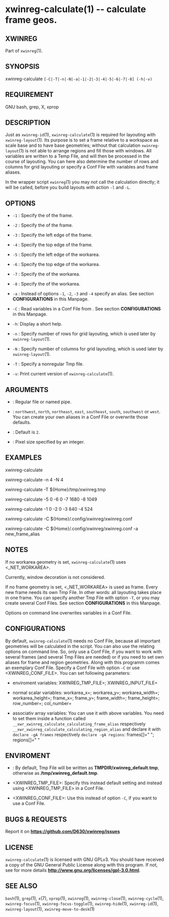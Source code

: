 xwinreg-calculate(1) -- calculate frame geos.
========================================

## XWINREG
Part of `xwinreg`(1).
## SYNOPSIS
xwinreg-calculate `[-C|-T|-n|-N|-a|-1|-2|-3|-4|-5|-6|-7|-8] (-h|-v)`
## REQUIREMENT
GNU bash, grep, X, xprop
## DESCRIPTION
Just as `xwinreg-id`(1), `xwinreg-calculate`(1) is required for layouting with `xwinreg-layout`(1). Its purpose is to set a frame relative to a workspace as scale base and to have base geometries; without that calculation `xwinreg-layout`(1) is not able to arrange regions and fill those with windows. All variables are written to a Temp File, and will then be processed in the course of layouting. You can here also determine the number of rows and columns for grid layouting or specify a Conf File with variables and frame aliases.

In the wrapper script `xwinreg`(1) you may not call the calculation directly; it will be called, before you build layouts with action `-l` and `-L`.
## OPTIONS
* `-1` <PX>:
 Specify the <WIDTH> of the frame.

* `-2` <PX>:
 Specify the <HEIGHT> of the frame.

* `-3` <PX>:
 Specify the left edge of the frame.

* `-4` <PX>:
 Specify the top edge of the frame.

* `-5` <PX>:
 Specify the left edge of the workarea.

* `-6` <PX>:
 Specify the top edge of the workarea.

* `-7` <PX>:
 Specify the <WIDTH> of the workarea.

* `-8` <PX>:
 Specify the <HEIGHT> of the workarea.

* `-a` <FRAMEALIAS>:
 Instead of options `-1`, `-2`, `-3` and `-4` specify an alias. See section **CONFIGURATIONS** in this Manpage.

* `-C` <FILE>:
 Read variables in a Conf File from <FILE>. See section **CONFIGURATIONS** in this Manpage.

* `-h`:
 Display a short help.

* `-n` <INT>:
 Specify number of rows for grid layouting, which is used later by `xwinreg-layout`(1).

* `-N` <INT>:
 Specify number of columns for grid layouting, which is used later by `xwinreg-layout`(1).

* `-T` <FILE>:
 Specify a nonregular Tmp file.

* `-v`:
 Print current version of `xwinreg-calculate`(1).

## ARGUMENTS
* <FILE>:
 Regular file or named pipe.

* <FRAMEALIAS>:
 `northwest`, `north`, `northeast`, `east`, `southeast`, `south`, `southwest` or `west`. You can create your own aliases in a Conf File or overwrite those defaults.

* <INT>:
 Default is `2`.

* <PX>:
 Pixel size specified by an integer.

## EXAMPLES
 xwinreg-calculate

 xwinreg-calculate -n 4 -N 4

 xwinreg-calculate -T ${Home}/tmp/xwinreg.tmp

 xwinreg-calculate -5 0 -6 0 -7 1680 -8 1049

 xwinreg-calculate -1 0 -2 0 -3 840 -4 524

 xwinreg-calculate -C ${Home}/.config/xwinreg/xwinreg.conf

 xwinreg-calculate -C ${Home}/.config/xwinreg/xwinreg.conf -a new_frame_alias

## NOTES
 If no workarea geometry is set, `xwinreg-calculate`(1) uses <_NET_WORKAREA>.

 Currently, window decoration is not considered.

 If no frame geometry is set, <_NET_WORKAREA> is used as frame. Every new frame needs its own Tmp File. In other words: all layouting takes place in one frame. You can specify another Tmp File with option `-T`, or you may create several Conf Files. See section **CONFIGURATIONS** in this Manpage.

 Options on command line overwrites variables in a Conf File.

## CONFIGURATIONS
By default, `xwinreg-calculate`(1) needs no Conf File, because all important geometries will be calculated in the script. You can also use the relating options on command line. So, only use a Conf File, if you want to work with several frames (and several Tmp Files are needed) or if you need to set own aliases for frame and region geometries. Along with this programm comes an exemplary Conf File. Specify a Conf File with option `-C` or use <XWINREG_CONF_FILE>. You can set following parameters:

* enviroment variables:
 XWINREG_TMP_FILE=<FILE>; XWINREG_INPUT_FILE=<FILE>

* normal scalar variables:
 workarea_x=<PX>; workarea_y=<PX>; workarea_width=<PX>; workarea_height=<PX>; frame_x=<PX>; frame_y=<PX>; frame_width=<PX>; frame_height=<PX>; row_number=<INT>; col_number=<INT>

* associativ array variables:
 You can use it with above variables. You need to set them inside a function called `__xwr_xwinreg_calculate_calculating_frame_alias` respectively `__xwr_xwinreg_calculate_calculating_region_alias` and declare it with `declare -gA frames` respectively `declare -gA regions`: frames[<ALIAS>]="<X> <Y> <W> <H>"; regions[<ALIAS>]="<X> <Y> <W> <H>"

## ENVIROMENT
* <TMPDIR>:
 By default, Tmp File will be written as **TMPDIR/xwinreg_default.tmp**, otherwise as **/tmp/xwinreg_default.tmp**.

* <XWINREG_TMP_FILE>:
 Specify this instead default setting and instead using <XWINREG_TMP_FILE> in a Conf File.

* <XWINREG_CONF_FILE>:
 Use this instead of option `-C`, if you want to use a Conf File.

## BUGS & REQUESTS
Report it on **https://github.com/D630/xwinreg/issues**
## LICENSE
`xwinreg-calculate`(1) is licensed with GNU GPLv3. You should have received a copy of the GNU General Public License along with this program. If not, see for more details **http://www.gnu.org/licenses/gpl-3.0.html**.
## SEE ALSO
`bash`(1), `grep`(1), `x`(7), `xprop`(1), `xwinreg`(1), `xwinreg-close`(1), `xwinreg-cycle`(1), `xwinreg-focus`(1), `xwinreg-focus-toggle`(1), `xwinreg-hide`(1), `xwinreg-id`(1), `xwinreg-layout`(1), `xwinreg-move-to-desk`(1)
